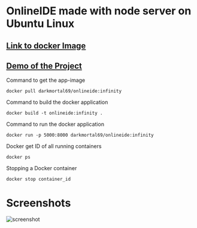 # OnlineIDE made with node server on Ubuntu Linux

## [Link to docker Image](https://hub.docker.com/r/darkmortal69/onlineide)
## [Demo of the Project](https://youtu.be/hKp11myylyk)

Command to get the app-image

    docker pull darkmortal69/onlineide:infinity
Command to build the docker application

    docker build -t onlineide:infinity .
Command to run the docker application

    docker run -p 5000:8000 darkmortal69/onlineide:infinity
Docker get ID of all running containers

    docker ps
Stopping a Docker container

    docker stop container_id
# Screenshots
![screenshot](https://github.com/DarkMortal/OnlineIDE/assets/67017303/3426b10b-a346-4069-a7a3-c8bfe7ac90dc)

